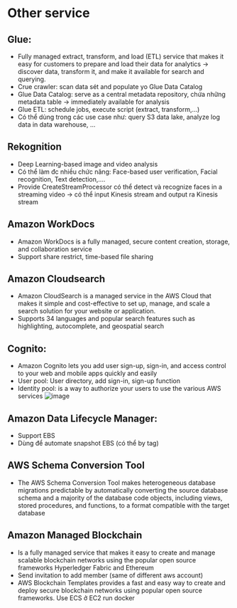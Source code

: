 # Other service

## Glue:
 - Fully managed extract, transform, and load (ETL) service that makes it easy for customers to prepare and load their data for analytics -> discover data, transform it, and make it available for search and querying.
 - Crue crawler: scan data sét and populate yo Glue Data Catalog
 - Glue Data Catalog: serve as a central metadata repository, chứa những metadata table -> immediately available for analysis
 - Glue ETL: schedule jobs, execute script (extract, transform,...)
 - Có thể dùng trong các use case như: query S3 data lake, analyze log data in data warehouse, ...
 
## Rekognition
 - Deep Learning-based image and video analysis
 - Có thể làm đc nhiều chức năng: Face-based user verification, Facial recognition, Text detection,....
 - Provide CreateStreamProcessor có thể detect và recognize faces in a streaming video -> có thể input Kinesis stream and output ra Kinesis stream

## Amazon WorkDocs
  - Amazon WorkDocs is a fully managed, secure content creation, storage, and collaboration service
  - Support share restrict, time-based file sharing

## Amazon Cloudsearch
  - Amazon CloudSearch is a managed service in the AWS Cloud that makes it simple and cost-effective to set up, manage, and scale a search solution for your website or application.
  - Supports 34 languages and popular search features such as highlighting, autocomplete, and geospatial search
## Cognito:
  - Amazon Cognito lets you add user sign-up, sign-in, and access control to your web and mobile apps quickly and easily
  - User pool: User directory, add sign-in, sign-up function
  - Identity pool: is a way to authorize your users to use the various AWS services
  ![image](https://user-images.githubusercontent.com/40649408/71245401-f05d6180-2357-11ea-95b3-73422a99e703.png)

## Amazon Data Lifecycle Manager:
  - Support EBS
  - Dùng để automate snapshot EBS (có thể by tag)

## AWS Schema Conversion Tool
  - The AWS Schema Conversion Tool makes heterogeneous database migrations predictable by automatically converting the source database schema and a majority of the database code objects, including views, stored procedures, and functions, to a format compatible with the target database
  
## Amazon Managed Blockchain
  - Is a fully managed service that makes it easy to create and manage scalable blockchain networks using the popular open source frameworks Hyperledger Fabric and Ethereum
  - Send invitation to add member (same of different aws account)
  - AWS Blockchain Templates provides a fast and easy way to create and deploy secure blockchain networks using popular open source frameworks. Use ECS ở EC2 run docker
